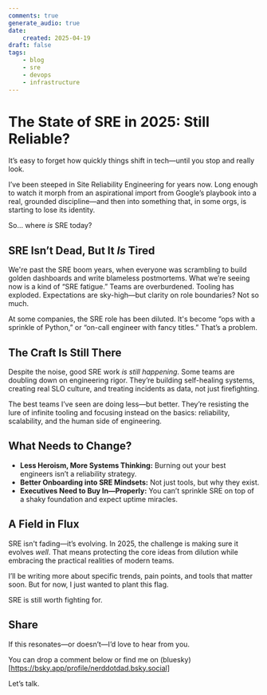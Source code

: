 ```yaml
---
comments: true
generate_audio: true
date:
    created: 2025-04-19
draft: false
tags:
    - blog
    - sre
    - devops
    - infrastructure
---
```


# The State of SRE in 2025: Still Reliable?

It’s easy to forget how quickly things shift in tech—until you stop and really look.
<!-- more -->

I’ve been steeped in Site Reliability Engineering for years now. Long enough to watch it morph from an aspirational import from Google’s playbook into a real, grounded discipline—and then into something that, in some orgs, is starting to lose its identity.

So… where *is* SRE today?

## SRE Isn’t Dead, But It *Is* Tired

We're past the SRE boom years, when everyone was scrambling to build golden dashboards and write blameless postmortems. What we’re seeing now is a kind of “SRE fatigue.” Teams are overburdened. Tooling has exploded. Expectations are sky-high—but clarity on role boundaries? Not so much.

At some companies, the SRE role has been diluted. It's become “ops with a sprinkle of Python,” or “on-call engineer with fancy titles.” That’s a problem.

## The Craft Is Still There

Despite the noise, good SRE work *is still happening*. Some teams are doubling down on engineering rigor. They’re building self-healing systems, creating real SLO culture, and treating incidents as data, not just firefighting.

The best teams I’ve seen are doing less—but better. They’re resisting the lure of infinite tooling and focusing instead on the basics: reliability, scalability, and the human side of engineering.

## What Needs to Change?

- **Less Heroism, More Systems Thinking:** Burning out your best engineers isn’t a reliability strategy.
- **Better Onboarding into SRE Mindsets:** Not just tools, but why they exist.
- **Executives Need to Buy In—Properly:** You can’t sprinkle SRE on top of a shaky foundation and expect uptime miracles.

## A Field in Flux

SRE isn't fading—it’s evolving. In 2025, the challenge is making sure it evolves *well*. That means protecting the core ideas from dilution while embracing the practical realities of modern teams.

I’ll be writing more about specific trends, pain points, and tools that matter soon. But for now, I just wanted to plant this flag.

SRE is still worth fighting for.

## Share

If this resonates—or doesn’t—I’d love to hear from you.

You can drop a comment below or find me on (bluesky)[https://bsky.app/profile/nerddotdad.bsky.social]

Let’s talk.